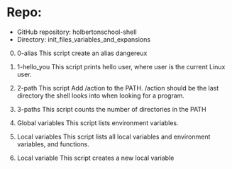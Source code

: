 

# Repo:

  -  GitHub repository: holbertonschool-shell
  -  Directory: init_files_variables_and_expansions
   

0. 0-alias
This script create an alias dangereux

1. 1-hello_you 
This script prints hello user, where user is the current Linux user.

2. 2-path 
This script Add /action to the PATH. /action should be the last directory the shell looks into when looking for a program.

3. 3-paths
This script counts the number of directories in the PATH 

4. Global variables 
This script  lists environment variables.

5. Local variables 
This script  lists all local variables and environment variables, and functions.

6. Local variable 
This script creates a new local variable


